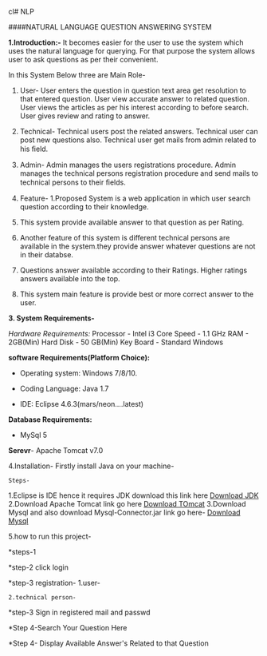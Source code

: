 cl# NLP

####NATURAL LANGUAGE QUESTION ANSWERING SYSTEM


**1.Introduction:-**
It becomes easier for the user to use the system which uses the natural language for querying. For that purpose the system allows user to ask questions as per their convenient.

In this System Below three are Main Role-
1. User-
User enters the question in question text area get resolution to that entered question. User view accurate answer to related question. User views the articles as per his interest according to before search. User gives review and rating to answer.
2. Technical-
Technical users post the related answers. Technical user can post new questions also. Technical user get mails from admin related to his ﬁeld.
3. Admin-
Admin manages the users registrations procedure. Admin manages the technical persons registration procedure and send mails to technical persons to their ﬁelds.

 

2. Feature-
1.Proposed System is a web application in which user search question according to their knowledge.
2. This system provide available answer to that question as per Rating.
3. Another feature of this system is different technical persons are available in the system.they provide answer whatever questions are not in their databse.
4. Questions answer available according to their Ratings. Higher ratings answers available into the top. 
5. This system main feature is provide best or more correct answer to the user.

**3. System Requirements-**

_Hardware Requirements:_
	Processor - Intel i3 
	Core Speed - 1.1 GHz
	RAM - 2GB(Min) 
	Hard Disk - 50 GB(Min)
	Key Board - Standard Windows


**software Requirements(Platform Choice):**
	
* Operating system: Windows 7/8/10.

* Coding Language: Java 1.7 

* IDE: Eclipse 4.6.3(mars/neon….latest)

**Database Requirements:**
	
* MySql 5

**Serevr**-
Apache Tomcat v7.0

4.Installation-
	Firstly install Java on your machine-
	
	Steps-
    	
1.Eclipse is IDE hence it requires JDK download this link  here 
[Download JDK](https://www.w3resource.com/java-tutorial/download-and-Install-JDK-Eclipse-IDE.php/)
2.Download Apache Tomcat link go here
[Download TOmcat](https://tomcat.apache.org/download-70.cgi)
3.Download  Mysql and also download Mysql-Connector.jar  link go here-
[Download Mysql](https://dev.mysql.com/downloads/)

5.how to run this project-

*steps-1


*step-2 click login


*step-3 registration-
	1.user-

	
	2.technical person-
		

*step-3 Sign in registered mail and passwd


*Step 4-Search Your Question Here


*Step 4- Display Available Answer's Related to that Question


					






